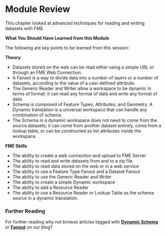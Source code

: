 # Module Review

This chapter looked at advanced techniques for reading and writing datasets with FME.

**What You Should Have Learned from this Module**

The following are key points to be learned from this session: 

**Theory**

- Datasets stored on the web can be read either using a simple URL or through an FME Web Connection. 
- A Fanout is a way to divide data into a number of layers or a number of datasets, according to the value of a user-defined attribute.
- The Generic Reader and Writer allow a workspace to be dynamic in terms of format; it can read any format of data and write any format of data.
- Schema is composed of Feature Types, Attributes, and Geometry. A Dynamic translation is a universal workspace that can handle any combination of schema.
- The Schema in a dynamic workspace does not need to come from the source datasets; it can come from another dataset entirely, come from a lookup table, or can be constructed as list attributes inside the workspace.

**FME Skills**

- The ability to create a web connection and upload to FME Server
- The ability to read and write datasets from and to a zip file
- The ability to read data stored on the web or in a web service
- The ability to use a Feature Type Fanout and a Dataset Fanout
- The ability to use the Generic Reader and Writer
- The ability to create a simple Dynamic workspace
- The ability to add a Resource Reader
- The ability to use a Resource Reader or Lookup Table as the schema source in a dynamic translation.

### Further Reading ###

For further reading why not browse articles tagged with **[Dynamic Schema](http://blog.safe.com/tag/dynamic-schema/)** or **[Fanout](http://blog.safe.com/tag/fanout/)** on our blog? 